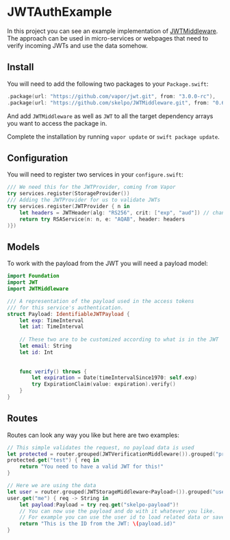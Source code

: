# JWTAuthExample

In this project you can see an example implementation of [JWTMiddleware](https://github.com/skelpo/JWTMiddleware). The approach can be used in micro-services or webpages that need to verify incoming JWTs and use the data somehow.

## Install

You will need to add the following two packages to your `Package.swift`:

```swift
.package(url: "https://github.com/vapor/jwt.git", from: "3.0.0-rc"),
.package(url: "https://github.com/skelpo/JWTMiddleware.git", from: "0.6.1"),
```

And add `JWTMiddleware` as well as `JWT` to all the target dependency arrays you want to access the package in.

Complete the installation by running `vapor update` or `swift package update`.

## Configuration

You will need to register two services in your `configure.swift`:

```swift
/// We need this for the JWTProvider, coming from Vapor
try services.register(StorageProvider())
/// Adding the JWTProvider for us to validate JWTs
try services.register(JWTProvider { n in
    let headers = JWTHeader(alg: "RS256", crit: ["exp", "aud"]) // change as needed
    return try RSAService(n: n, e: "AQAB", header: headers
)})
```

## Models

To work with the payload from the JWT you will need a payload model:
```swift
import Foundation
import JWT
import JWTMiddleware

/// A representation of the payload used in the access tokens
/// for this service's authentication.
struct Payload: IdentifiableJWTPayload {
    let exp: TimeInterval
    let iat: TimeInterval
    
    // These two are to be customized according to what is in the JWT
    let email: String
    let id: Int
    
    
    func verify() throws {
        let expiration = Date(timeIntervalSince1970: self.exp)
        try ExpirationClaim(value: expiration).verify()
    }
}
```
## Routes

Routes can look any way you like but here are two examples:

```swift
// This simple validates the request, no payload data is used
let protected = router.grouped(JWTVerificationMiddleware()).grouped("protected")
protected.get("test") { req in
    return "You need to have a valid JWT for this!"
}

// Here we are using the data
let user = router.grouped(JWTStorageMiddleware<Payload>()).grouped("user")
user.get("me") { req -> String in
    let payload:Payload = try req.get("skelpo-payload")!
    // You can now use the payload and do with it whatever you like.
    // For example you can use the user id to load related data or save data.
    return "This is the ID from the JWT: \(payload.id)"
}
```
